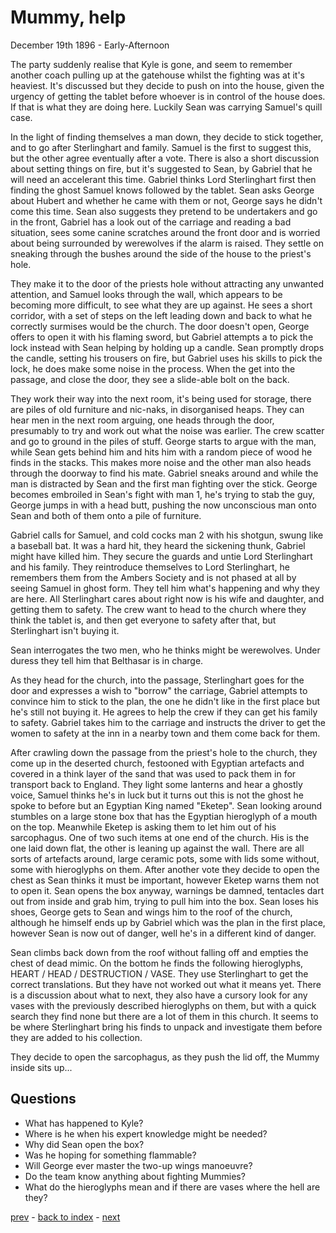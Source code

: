 # Mummy, help

December 19th 1896 - Early-Afternoon

The party suddenly realise that Kyle is gone, and seem to remember another coach pulling up at the gatehouse whilst the fighting was at it's heaviest. It's discussed but they decide to push on into the house, given the urgency of getting the tablet before whoever is in control of the house does. If that is what they are doing here. Luckily Sean was carrying Samuel's quill case.

In the light of finding themselves a man down, they decide to stick together, and to go after Sterlinghart and family. Samuel is the first to suggest this, but the other agree eventually after a vote. There is also a short discussion about setting things on fire, but it's suggested to Sean, by Gabriel that he will need an accelerant this time. Gabriel thinks Lord Sterlinghart first then finding the ghost Samuel knows followed by the tablet. Sean asks George about Hubert and whether he came with them or not, George says he didn't come this time. Sean also suggests they pretend to be undertakers and go in the front, Gabriel has a look out of the carriage and reading a bad situation, sees some canine scratches around the front door and is worried about being surrounded by werewolves if the alarm is raised. They settle on sneaking through the bushes around the side of the house to the priest's hole.

They make it to the door of the priests hole without attracting any unwanted attention, and Samuel looks through the wall, which appears to be becoming more difficult, to see what they are up against. He sees a short corridor, with a set of steps on the left leading down and back to what he correctly surmises would be the church. The door doesn't open, George offers to open it with his flaming sword, but Gabriel attempts a to pick the lock instead with Sean helping by holding up a candle. Sean promptly drops the candle, setting his trousers on fire, but Gabriel uses his skills to pick the lock, he does make some noise in the process. When the get into the passage, and close the door, they see a slide-able bolt on the back.

They work their way into the next room, it's being used for storage, there are piles of old furniture and nic-naks, in disorganised heaps. They can hear men in the next room arguing, one heads through the door, presumably to try and work out what the noise was earlier. The crew scatter and go to ground in the piles of stuff. George starts to argue with the man, while Sean gets behind him and hits him with a random piece of wood he finds in the stacks. This makes more noise and the other man also heads through the doorway to find his mate. Gabriel sneaks around and while the man is distracted by Sean and the first man fighting over the stick. George becomes embroiled in Sean's fight with man 1, he's trying to stab the guy, George jumps in with a head butt, pushing the now unconscious man onto Sean and both of them onto a pile of furniture.

Gabriel calls for Samuel, and cold cocks man 2 with his shotgun, swung like a baseball bat. It was a hard hit, they heard the sickening thunk, Gabriel might have killed him. They secure the guards and untie Lord Sterlinghart and his family. They reintroduce themselves to Lord Sterlinghart, he remembers them from the Ambers Society and is not phased at all by seeing Samuel in ghost form. They tell him what's happening and why they are here. All Sterlinghart cares about right now is his wife and daughter, and getting them to safety. The crew want to head to the church where they think the tablet is, and then get everyone to safety after that, but Sterlinghart isn't buying it.

Sean interrogates the two men, who he thinks might be werewolves. Under duress they tell him that Belthasar is in charge.

As they head for the church, into the passage, Sterlinghart goes for the door and expresses a wish to "borrow" the carriage, Gabriel attempts to convince him to stick to the plan, the one he didn't like in the first place but he's still not buying it. He agrees to help the crew if they can get his family to safety. Gabriel takes him to the carriage and instructs the driver to get the women to safety at the inn in a nearby town and them come back for them.

After crawling down the passage from the priest's hole to the church, they come up in the deserted church, festooned with Egyptian artefacts and covered in a think layer of the sand that was used to pack them in for transport back to England. They light some lanterns and hear a ghostly voice, Samuel thinks he's in luck but it turns out this is not the ghost he spoke to before but an Egyptian King named "Eketep". Sean looking around stumbles on a large stone box that has the Egyptian hieroglyph of a mouth on the top. Meanwhile Eketep is asking them to let him out of his sarcophagus. One of two such items at one end of the church. His is the one laid down flat, the other is leaning up against the wall. There are all sorts of artefacts around, large ceramic pots, some with lids some without, some with hieroglyphs on them. After another vote they decide to open the chest as Sean thinks it must be important, however Eketep warns them not to open it. Sean opens the box anyway, warnings be damned, tentacles dart out from inside and grab him, trying to pull him into the box. Sean loses his shoes, George gets to Sean and wings him to the roof of the church, although he himself ends up by Gabriel which was the plan in the first place, however Sean is now out of danger, well he's in a different kind of danger.

Sean climbs back down from the roof without falling off and empties the chest of dead mimic. On the bottom he finds the following hieroglyphs, HEART / HEAD / DESTRUCTION / VASE. They use Sterlinghart to get the correct translations. But they have not worked out what it means yet. There is a discussion about what to next, they also have a cursory look for any vases with the previously described hieroglyphs on them, but with a quick search they find none but there are a lot of them in this church. It seems to be where Sterlinghart bring his finds to unpack and investigate them before they are added to his collection.

They decide to open the sarcophagus, as they push the lid off, the Mummy inside sits up...

## Questions
* What has happened to Kyle?
* Where is he when his expert knowledge might be needed?
* Why did Sean open the box?
* Was he hoping for something flammable?
* Will George ever master the two-up wings manoeuvre?
* Do the team know anything about fighting Mummies?
* What do the hieroglyphs mean and if there are vases where the hell are they?

[prev](part-022) - [back to index](index) - [next](part-024)